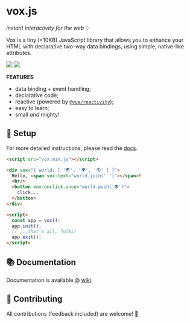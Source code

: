 # vox.js
*instant interactivity for the web* ✨

Vox is a tiny (<10KB) JavaScript library that allows you to enhance your HTML with declarative two-way data bindings, using simple, native-like attributes.

[![](https://badgen.net/npm/v/@voxjs/vox)](https://npmjs.com/package/@voxjs/vox)
[![](https://badgen.net/bundlephobia/minzip/@voxjs/vox)](https://bundlephobia.com/package/@voxjs/vox)

**FEATURES**
* data binding + event handling;
* declarative code;
* reactive (powered by [`@vue/reactivity`](https://github.com/vuejs/vue-next/tree/master/packages/reactivity));
* easy to learn;
* small *and* mighty!

## 🚀 Setup
For more detailed instructions, please read the [docs](https://github.com/voxjs/vox/wiki).

``` html
<script src="vox.min.js"></script>

<div vox="{ world: [ '🌏', '🌍', '🌎' ] }">
  Hello, <span vox:text="world.join(' ')"></span>!
  <br/>
  <button vox:onclick.once="world.push('👽')">
    click...
  </button>
</div>

<script>
  const app = vox();
  app.init();
  // ...that's all, folks!
  app.exit();
</script>
```

## 📚 Documentation
Documentation is available @ [wiki](https://github.com/voxjs/vox/wiki).

## 🌈 Contributing
All contributions (feedback included) are welcome! 🙌
